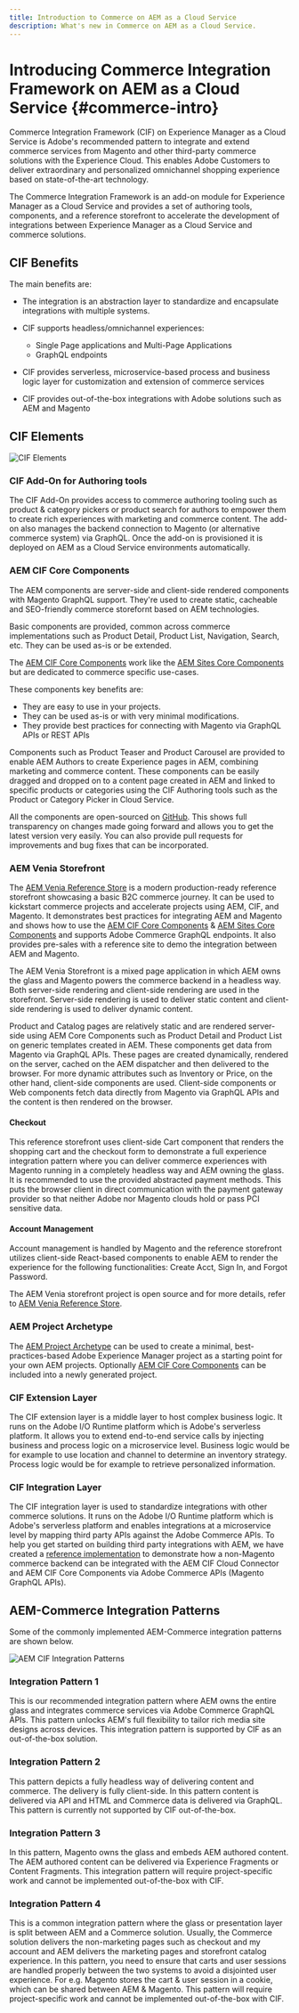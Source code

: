 ```yaml
---
title: Introduction to Commerce on AEM as a Cloud Service
description: What's new in Commerce on AEM as a Cloud Service.
---
```


# Introducing Commerce Integration Framework on AEM as a Cloud Service {#commerce-intro}

Commerce Integration Framework (CIF) on Experience Manager as a Cloud Service is Adobe's recommended pattern to integrate and extend commerce services from Magento and other third-party commerce solutions with the Experience Cloud. This enables Adobe Customers to deliver extraordinary and personalized omnichannel shopping experience based on state-of-the-art technology.

The Commerce Integration Framework is an add-on module for Experience Manager as a Cloud Service and provides a set of authoring tools, components, and a reference storefront to accelerate the development of integrations between Experience Manager as a Cloud Service and commerce solutions.

## CIF Benefits

The main benefits are:

- The integration is an abstraction layer to standardize and encapsulate integrations with multiple systems. 

- CIF supports headless/omnichannel experiences:

    - Single Page applications and Multi-Page Applications
    - GraphQL endpoints
   
- CIF provides serverless, microservice-based process and business logic layer for customization and extension of commerce services   

- CIF provides out-of-the-box integrations with Adobe solutions such as AEM and Magento

## CIF Elements

![CIF Elements](assets/cif-overview.png)

### CIF Add-On for Authoring tools

The CIF Add-On provides access to commerce authoring tooling such as product & category pickers or product search for authors to empower them to create rich experiences with marketing and commerce content. The add-on also manages the backend connection to Magento (or alternative commerce system) via GraphQL. Once the add-on is provisioned it is deployed on AEM as a Cloud Service environments automatically.

### AEM CIF Core Components

The AEM components are server-side and client-side rendered components with Magento GraphQL support. They're used to create static, cacheable and SEO-friendly commerce storefornt based on AEM technologies.

Basic components are provided, common across commerce implementations such as Product Detail, Product List, Navigation, Search, etc. They can be used as-is or be extended.

The [AEM CIF Core Components](https://github.com/adobe/aem-core-cif-components) work like the [AEM Sites Core Components](https://github.com/adobe/aem-core-wcm-components) but are dedicated to commerce specific use-cases.

These components key benefits are:

- They are easy to use in your projects.
- They can be used as-is or with very minimal modifications.
- They provide best practices for connecting with Magento via GraphQL APIs or REST APIs

Components such as Product Teaser and Product Carousel are provided to enable AEM Authors to create Experience pages in AEM, combining marketing and commerce content. These components can be easily dragged and dropped on to a content page created in AEM and linked to specific products or categories using the CIF Authoring tools such as the Product or Category Picker in Cloud Service.

All the components are open-sourced on [GitHub](https://github.com/adobe/aem-core-cif-components). This shows full transparency on changes made going forward and allows you to get the latest version very easily. You can also provide pull requests for improvements and bug fixes that can be incorporated.

### AEM Venia Storefront

The [AEM Venia Reference Store](https://github.com/adobe/aem-cif-guides-venia) is a modern production-ready reference storefront showcasing a basic B2C commerce journey. It can be used to kickstart commerce projects and accelerate projects using AEM, CIF, and Magento. It demonstrates best practices for integrating AEM and Magento and shows how to use the [AEM CIF Core Components](https://github.com/adobe/aem-core-cif-components) & [AEM Sites Core Components](https://github.com/adobe/aem-core-wcm-components) and supports Adobe Commerce GraphQL endpoints. It also provides pre-sales with a reference site to demo the integration between AEM and Magento.

The AEM Venia Storefront is a mixed page application in which AEM owns the glass and Magento powers the commerce backend in a headless way. Both server-side rendering and client-side rendering are used in the storefront. Server-side rendering is used to deliver static content and client-side rendering is used to deliver dynamic content.

Product and Catalog pages are relatively static and are rendered server-side using AEM Core Components such as Product Detail and Product List on generic templates created in AEM. These components get data from Magento via GraphQL APIs.
These pages are created dynamically, rendered on the server, cached on the AEM dispatcher and then delivered to the browser.
For more dynamic attributes such as Inventory or Price, on the other hand, client-side components are used. Client-side components or Web components fetch data directly from Magento via GraphQL APIs and the content is then rendered on the browser.

#### Checkout

This reference storefront uses client-side Cart component that renders the shopping cart and the checkout form to demonstrate a full experience integration pattern where you can deliver commerce experiences with Magento running in a completely headless way and AEM owning the glass. It is recommended to use the provided abstracted payment methods. This puts the browser client in direct communication with the payment gateway provider so that neither Adobe nor Magento clouds hold or pass PCI sensitive data.

#### Account Management

Account management is handled by Magento and the reference storefront utilizes client-side React-based components to enable AEM to render the experience for the following functionalities: Create Acct, Sign In, and Forgot Password.

The AEM Venia storefront project is open source and for more details, refer to [AEM Venia Reference Store](https://github.com/adobe/aem-cif-guides-venia).

### AEM Project Archetype

The [AEM Project Archetype](https://docs.adobe.com/content/help/en/experience-manager-core-components/using/developing/archetype/overview.html) can be used to create a minimal, best-practices-based Adobe Experience Manager project as a starting point for your own AEM projects. Optionally [AEM CIF Core Components](https://github.com/adobe/aem-core-cif-components) can be included into a newly generated project.

### CIF Extension Layer

The CIF extension layer is a middle layer to host complex business logic. It runs on the Adobe I/O Runtime platform which is Adobe's serverless platform. It allows you to extend end-to-end service calls by injecting business and process logic on a microservice level. Business logic would be for example to use location and channel to determine an inventory strategy. Process logic would be for example to retrieve personalized information. 

### CIF Integration Layer

The CIF integration layer is used to standardize integrations with other commerce solutions. It runs on the Adobe I/O Runtime platform which is Adobe's serverless platform and enables integrations at a microservice level by mapping third party APIs against the Adobe Commerce APIs. To help you get started on building third party integrations with AEM, we have created a [reference implementation](https://github.com/adobe/commerce-cif-graphql-integration-reference) to demonstrate how a non-Magento commerce backend can be integrated with the AEM CIF Cloud Connector and AEM CIF Core Components via Adobe Commerce APIs (Magento GraphQL APIs). 


## AEM-Commerce Integration Patterns

Some of the commonly implemented AEM-Commerce integration patterns are shown below.

![AEM CIF Integration Patterns](assets/aem-cif-integration-patterns-updated.JPG)

### Integration Pattern 1

This is our recommended integration pattern where AEM owns the entire glass and integrates commerce services via Adobe Commerce GraphQL APIs. This pattern unlocks AEM's full flexibility to tailor rich media site designs across devices. This integration pattern is supported by CIF as an out-of-the-box solution.


### Integration Pattern 2

This pattern depicts a fully headless way of delivering content and commerce. The delivery is fully client-side. In this pattern content is delivered via API and HTML and Commerce data is delivered via GraphQL. This pattern is currently not supported by CIF out-of-the-box.
 

### Integration Pattern 3

In this pattern, Magento owns the glass and embeds AEM authored content. The AEM authored content can be delivered via Experience Fragments or Content Fragments. This integration pattern will require project-specific work and cannot be implemented out-of-the-box with CIF.


### Integration Pattern 4

This is a common integration pattern where the glass or presentation layer is split between AEM and a Commerce solution. Usually, the Commerce solution delivers the non-marketing pages such as checkout and my account and AEM delivers the marketing pages and storefront catalog experience. In this pattern, you need to ensure that carts and user sessions are handled properly between the two systems to avoid a disjointed user experience. For e.g. Magento stores the cart & user session in a cookie, which can be shared between AEM & Magento. This pattern will require project-specific work and cannot be implemented out-of-the-box with CIF.
